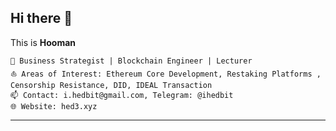 
## Hi there 👋

This is **Hooman**

    🔭 Business Strategist | Blockchain Engineer | Lecturer
    ⛵ Areas of Interest: Ethereum Core Development, Restaking Platforms , Censorship Resistance, DID, IDEAL Transaction
    📫 Contact: i.hedbit@gmail.com, Telegram: @ihedbit
    🌐 Website: hed3.xyz

<hr>

